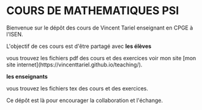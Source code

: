 # COURS DE MATHEMATIQUES PSI 

Bienvenue sur le dépôt des cours de Vincent Tariel enseignant en CPGE à l'ISEN.



L'objectif de ces cours est d'être partagé avec
  <b>les élèves</b>
  <p>
    vous trouvez les fichiers pdf des cours et des exercices voir mon site [mon site internet](https://vincenttariel.github.io/teaching/).
  </p>
  <b>les enseignants</b>
  <p>
    vous trouvez les fichiers tex des cours et des exercices.
  </p>




Ce dépôt est là pour encourager la collaboration et l'échange.